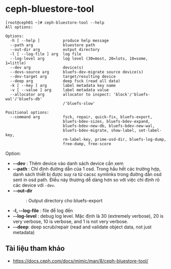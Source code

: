 # ceph-bluestore-tool
```
[root@ceph01 ~]# ceph-bluestore-tool --help
All options:

Options:
  -h [ --help ]          produce help message
  --path arg             bluestore path
  --out-dir arg          output directory
  -l [ --log-file ] arg  log file
  --log-level arg        log level (30=most, 20=lots, 10=some, 1=little)
  --dev arg              device(s)
  --devs-source arg      bluefs-dev-migrate source device(s)
  --dev-target arg       target/resulting device
  --deep arg             deep fsck (read all data)
  -k [ --key ] arg       label metadata key name
  -v [ --value ] arg     label metadata value
  --allocator arg        allocator to inspect: 'block'/'bluefs-wal'/'bluefs-db'
                         /'bluefs-slow'

Positional options:
  --command arg          fsck, repair, quick-fix, bluefs-export,
                         bluefs-bdev-sizes, bluefs-bdev-expand,
                         bluefs-bdev-new-db, bluefs-bdev-new-wal,
                         bluefs-bdev-migrate, show-label, set-label-key,
                         rm-label-key, prime-osd-dir, bluefs-log-dump,
                         free-dump, free-score
```
Option:
- **--dev** <device>: Thêm device vào danh sách device cần xem
- **--path** <osd path>: Chỉ định đường dẫn của 1 osd. Trong hầu hết các trường hợp, danh sách thiết bị được suy ra từ cacsc symlinks trong đường dẫn osd sent in osd path. Điều này thương dễ dàng hơn so với việc chỉ định rõ các device với `-dev`.
- **--out-dir**<dir>: Output directory cho bluefs-export
- **-l, --log-file** <log file>: file để log đến
- **--log-level** <num>: debug log level. Mặc định là 30 (extremely verbose), 20 is very verbose, 10 is verbose, and 1 is not very verbose.
- **--deep**: deep scrub/repair (read and validate object data, not just metadata)

## Tài liệu tham khảo
- https://docs.ceph.com/docs/mimic/man/8/ceph-bluestore-tool/
